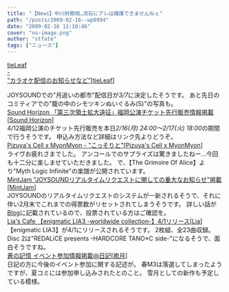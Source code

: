 ```yaml
---
title: "【News】中川財務相…流石にアレは擁護できませんねぇ"
path: "/posts/2009-02-16--wp0994"
date: "2009-02-16 11:10:46"
cover: "no-image.png"
author: "stfate"
tags: ["ニュース"]
---
```


<style type="text/css">
<!--
p {white-space: pre-wrap};
-->
</style>

<a class="topics" href="http://tieleaf.net/" target="_blank">tieLeaf - ”カラオケ配信のお知らせなど”</a><span class="junre">[<a href="http://tieleaf.net/" target="_blank">tieLeaf</a>]</span>
<div class="news">JOYSOUNDでの"月追いの都市"配信日が<em>3/7</em>に決定したそうです。
あと先日のコミティアでの"籠の中のシモツキンぬいぐるみ(S)"の写真も。</div>
<a class="topics" href="http://www.soundhorizon.com/information/live.html" target="_blank">Sound Horizon 「第三次領土拡大遠征」福岡公演チケット先行販売情報掲載</a><span class="junre">[<a href="http://sound-horizon.net/" target="_blank">Sound Horizon</a>]</span>
<div class="news">4/12福岡公演のチケット先行販売を本日<em>2/16(月) 24:00～2/17(火) 18:00</em>の期間で行うそうです。
申込み方法など詳細はリンク先よりどうぞ。</div>
<a class="topics" href="http://pm.pizuya.com/" target="_blank">Pizuya's Cell x MyonMyon - "こっそりと"</a><span class="junre">[<a href="http://pm.pizuya.com/" target="_blank">Pizuya's Cell x MyonMyon</a>]</span>
<div class="news">ライヴお疲れさまでした。
アンコールでのサプライズは驚きましたねー…今回も十二分に楽しませていただきました。
で、【The Grimoire Of Alice】より"Myth Logic Infinite"の楽譜が公開されています。</div>
<a class="topics" href="http://www.mintjam.net/mj/index.html" target="_blank">MintJam "JOYSOUNDリアルタイムリクエストに関しての重大なお知らせ"掲載</a><span class="junre">[<a href="http://www.mintjam.net/mj/index.html" target="_blank">MintJam</a>]</span>
<div class="news">JOYSOUNDのリアルタイムリクエストのシステムが一新されるそうで、それに伴い2月末でこれまでの得票数がリセットされてしまうそうです。
詳しい話が<a href="http://ameblo.jp/mint-jam/" target="_blank">Blog</a>に記載されているので、投票されている方はご確認を。</div>
<a class="topics" href="http://blog.lias-cafe.com/" target="_blank">Lia's Cafe 【enigmatic LIA3 -worldwide collection-】4/1リリース</a><span class="junre">[<a href="http://www.lias-cafe.com/" target="_blank">Lia</a>]</span>
<div class="news">【enigmatic LIA3】が4/1にリリースされるそうです。
2枚組、全23曲収録。
Disc 2は"REDALiCE presents -HARDCORE TANO*C side-"になるそうで、面白そうですね。</div>
<a class="topics" href="http://aonokioku.sakura.ne.jp/" target="_blank">蒼の記憶 イベント参加情報掲載@日記</a><span class="junre">[<a href="http://aonokioku.sakura.ne.jp/" target="_blank">癒月</a>]</span>
<div class="news">日記の方に今後のイベント参加に関する記述が。
春M3は落選してしまったようですが、夏コミには参加申し込みされたとのこと。
雪月としての新作も予定している模様。</div>
